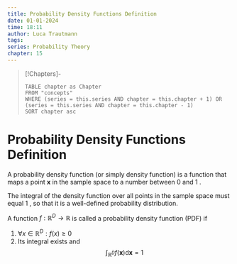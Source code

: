 ```yaml
---
title: Probability Density Functions Definition
date: 01-01-2024
time: 18:11
author: Luca Trautmann
tags: 
series: Probability Theory
chapter: 15
---
```


> [!Chapters]-
> ```dataview
> TABLE chapter as Chapter
> FROM "concepts"
> WHERE (series = this.series AND chapter = this.chapter + 1) OR (series = this.series AND chapter = this.chapter - 1)
> SORT chapter asc
> ```

# Probability Density Functions Definition

A probability density function (or simply density function) is a function that maps a point $\mathbf{x}$ in the sample space to a number between 0 and 1 . 

The integral of the density function over all points in the sample space must equal 1 , so that it is a well-defined probability distribution.

A function $f: \mathbb{R}^D \rightarrow \mathbb{R}$ is called a probability density function (PDF) if
1. $\forall x \in \mathbb{R}^D: f(x) \geqslant 0$
2. Its integral exists and
$$
\int_{\mathbb{R}^D} f(\boldsymbol{x}) \mathrm{d} \boldsymbol{x}=1
$$









